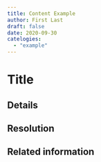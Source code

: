 ```yaml
---
title: Content Example
author: First Last
draft: false
date: 2020-09-30
catelogies:
  - "example"
---
```


# Title

## Details

## Resolution

## Related information

